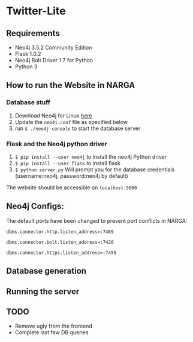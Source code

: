 # Twitter-Lite

## Requirements

* Neo4j 3.5.2 Community Edition
* Flask 1.0.2
* Neo4j Bolt Driver 1.7 for Python
* Python 3

## How to run the Website in NARGA
### Database stuff
1.  Download Neo4j for Linux [here](https://neo4j.com/download-thanks/?edition=community&release=3.5.4&flavour=unix)
2.  Update the `neo4j.conf` file as specified below
3.  run `$ ./neo4j console` to start the database server

### Flask and the Neo4j python driver
1. `$ pip install --user neo4j` to install the neo4j Python driver
2. `$ pip install --user flask` to install flask
2. `$ python server.py` Will prompt you for the database credentials (username:neo4j, password:neo4j by default)

The website should be accessible on `localhost:5000`

## Neo4j Configs:
The default ports have been changed to prevent port conflicts in NARGA:

`dbms.connector.http.listen_address=:7469`

`dbms.connector.bolt.listen_address=:7420`

`dbms.connector.https.listen_address=:7455`

## Database generation

## Running the server

## TODO

* Remove ugly from the frontend
* Complete last few DB queries

